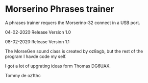 # Morserino Phrases trainer

A phrases trainer requers the Morserino-32 connect in a USB port.


04-02-2020 Release Version 1.0

08-02-2020 Release Version 1.1 

The MorseGen sound class is created by oz8agb, but the rest of the program I havde code my self.

I got a lot of upgrating ideas form Thomas DG6UAX.

Tommy de oz1thc

